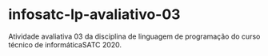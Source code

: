 # infosatc-lp-avaliativo-03
Atividade avaliativa 03 da disciplina de linguagem de programação do curso técnico de informáticaSATC 2020.
